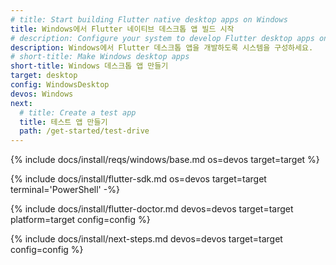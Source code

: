 ```yaml
---
# title: Start building Flutter native desktop apps on Windows
title: Windows에서 Flutter 네이티브 데스크톱 앱 빌드 시작
# description: Configure your system to develop Flutter desktop apps on Windows.
description: Windows에서 Flutter 데스크톱 앱을 개발하도록 시스템을 구성하세요.
# short-title: Make Windows desktop apps
short-title: Windows 데스크톱 앱 만들기
target: desktop
config: WindowsDesktop
devos: Windows
next:
  # title: Create a test app
  title: 테스트 앱 만들기
  path: /get-started/test-drive
---
```


{% include docs/install/reqs/windows/base.md os=devos target=target %}

{% include docs/install/flutter-sdk.md os=devos target=target terminal='PowerShell' -%}

{% include docs/install/flutter-doctor.md devos=devos target=target platform=target config=config %}

{% include docs/install/next-steps.md devos=devos target=target config=config %}
